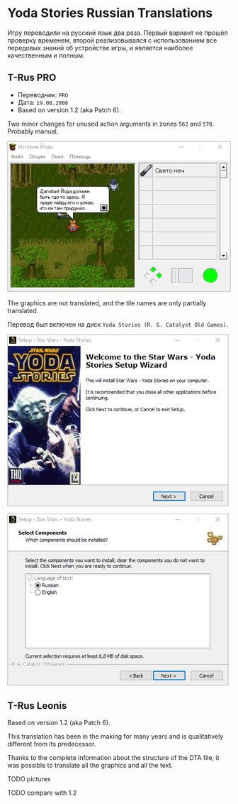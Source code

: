 Yoda Stories Russian Translations
=================================

Игру переводили на русский язык два раза.
Первый вариант не прошёл проверку временем,
второй реализовывался с использованием все передовых знаний об устройстве игры,
и является наиболее качественным и полным.

T-Rus PRO
---------

* Переводчик: `PRO`
* Дата: `19.08.2006`
* Based on version 1.2 (aka Patch 6).

Two minor changes for unused action arguments in zones `562` and `578`. Probably manual.

![](images/gameplay/rus-pro.png)

The graphics are not translated, and the tile names are only partially translated.

Перевод был включен на диск `Yoda Stories (R. G. Catalyst Old Games)`.

![](images/setup/rg1.png)

![](images/setup/rg2.png)


T-Rus Leonis
------------

Based on version 1.2 (aka Patch 6).

This translation has been in the making for many years and is qualitatively different from its predecessor.

Thanks to the complete information about the structure of the DTA file, it was possible to translate all the graphics and all the text.

TODO pictures

TODO compare with 1.2
